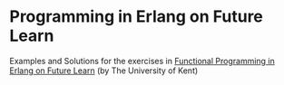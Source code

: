 # Programming in Erlang on Future Learn

Examples and Solutions for the exercises in [Functional Programming in Erlang on Future Learn](https://www.futurelearn.com/courses/functional-programming-erlang/1) (by The University of Kent)
